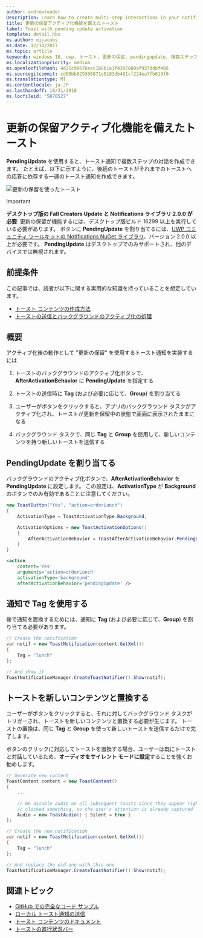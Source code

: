 ```yaml
---
author: andrewleader
Description: Learn how to create multi-step interactions in your notifications.
title: 更新の保留アクティブ化機能を備えたトースト
label: Toast with pending update activation
template: detail.hbs
ms.author: mijacobs
ms.date: 12/14/2017
ms.topic: article
keywords: windows 10, uwp, トースト, 更新の保留, pendingupdate, 複数ステップの対話, 複数ステップの対話機能
ms.localizationpriority: medium
ms.openlocfilehash: 4d21c96676eec1b8b1a1f4397880af937dd8f4b6
ms.sourcegitcommit: cd00bb829306871e5103db481cf224ea7fb613f0
ms.translationtype: MT
ms.contentlocale: ja-JP
ms.lasthandoff: 10/31/2018
ms.locfileid: "5870527"
---
```

# <a name="toast-with-pending-update-activation"></a>更新の保留アクティブ化機能を備えたトースト

**PendingUpdate** を使用すると、トースト通知で複数ステップの対話を作成できます。 たとえば、以下に示すように、後続のトーストがそれまでのトーストへの応答に依存する一連のトースト通知を作成できます。

![更新の保留を使ったトースト](images/toast-pendingupdate.gif)

> [!IMPORTANT]
> **デスクトップ版の Fall Creators Update と Notifications ライブラリ 2.0.0 が必要**: 更新の保留が機能するには、デスクトップ版ビルド 16299 以上を実行している必要があります。 ボタンに **PendingUpdate** を割り当てるには、[UWP コミュニティ ツールキットの Notifications NuGet ライブラリ](https://www.nuget.org/packages/Microsoft.Toolkit.Uwp.Notifications/)、バージョン 2.0.0 以上が必要です。 **PendingUpdate** はデスクトップでのみサポートされ、他のデバイスでは無視されます。


## <a name="prerequisites"></a>前提条件

この記事では、読者が以下に関する実用的な知識を持っていることを想定しています。

- [トースト コンテンツの作成方法](adaptive-interactive-toasts.md)
- [トーストの送信とバックグラウンドのアクティブ化の処理](send-local-toast.md)


## <a name="overview"></a>概要

アクティブ化後の動作として "更新の保留" を使用するトースト通知を実装するには

1. トーストのバックグラウンドのアクティブ化ボタンで、**AfterActivationBehavior** に **PendingUpdate** を指定する

2. トーストの送信時に **Tag** (および必要に応じて、**Group**) を割り当てる

3. ユーザーがボタンをクリックすると、アプリのバックグラウンド タスクがアクティブ化され、トーストが更新を保留中の状態で画面に表示されたままになる

4. バックグラウンド タスクで、同じ **Tag** と **Group** を使用して、新しいコンテンツを持つ新しいトーストを送信する


## <a name="assign-pendingupdate"></a>PendingUpdate を割り当てる

バックグラウンドのアクティブ化ボタンで、**AfterActivationBehavior** を **PendingUpdate** に設定します。 この設定は、**ActivationType** が **Background** のボタンでのみ有効であることに注意してください。

```csharp
new ToastButton("Yes", "action=orderLunch")
{
    ActivationType = ToastActivationType.Background,

    ActivationOptions = new ToastActivationOptions()
    {
        AfterActivationBehavior = ToastAfterActivationBehavior.PendingUpdate
    }
}
```

```xml
<action
    content='Yes'
    arguments='action=orderLunch'
    activationType='background'
    afterActivationBehavior='pendingUpdate' />
```


## <a name="use-a-tag-on-the-notification"></a>通知で Tag を使用する

後で通知を置換するためには、通知に **Tag** (および必要に応じて、**Group**) を割り当てる必要があります。

```csharp
// Create the notification
var notif = new ToastNotification(content.GetXml())
{
    Tag = "lunch"
};

// And show it
ToastNotificationManager.CreateToastNotifier().Show(notif);
```


## <a name="replace-the-toast-with-new-content"></a>トーストを新しいコンテンツと置換する

ユーザーがボタンをクリックすると、それに対してバックグラウンド タスクがトリガーされ、トーストを新しいコンテンツと置換する必要が生じます。 トーストの置換は、同じ **Tag** と **Group** を使って新しいトーストを送信するだけで完了します。

ボタンのクリックに対応してトーストを置換する場合、ユーザーは既にトーストと対話しているため、**オーディオをサイレント モードに設定**することを強くお勧めします。

```csharp
// Generate new content
ToastContent content = new ToastContent()
{
    ...

    // We disable audio on all subsequent toasts since they appear right after the user
    // clicked something, so the user's attention is already captured
    Audio = new ToastAudio() { Silent = true }
};

// Create the new notification
var notif = new ToastNotification(content.GetXml())
{
    Tag = "lunch"
};

// And replace the old one with this one
ToastNotificationManager.CreateToastNotifier().Show(notif);
```


## <a name="related-topics"></a>関連トピック

- [GitHub での完全なコード サンプル](https://github.com/WindowsNotifications/quickstart-toast-pending-update)
- [ローカル トースト通知の送信](send-local-toast.md)
- [トースト コンテンツのドキュメント](adaptive-interactive-toasts.md)
- [トーストの進行状況バー](toast-progress-bar.md)